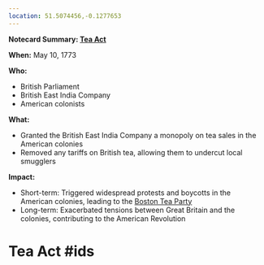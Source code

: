 ```yaml
---
location: 51.5074456,-0.1277653
---
```

**Notecard Summary: [Tea Act](./../tea-act/)**

**When:** May 10, 1773

**Who:**
* British Parliament
* British East India Company
* American colonists

**What:**
* Granted the British East India Company a monopoly on tea sales in the American colonies
* Removed any tariffs on British tea, allowing them to undercut local smugglers

**Impact:**
* Short-term: Triggered widespread protests and boycotts in the American colonies, leading to the [Boston Tea Party](./../boston-tea-party/)
* Long-term: Exacerbated tensions between Great Britain and the colonies, contributing to the American Revolution
# Tea Act #ids